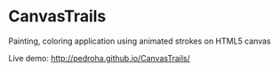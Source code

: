 CanvasTrails
============

Painting, coloring application using animated strokes on HTML5 canvas

Live demo:
http://pedroha.github.io/CanvasTrails/
